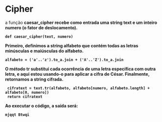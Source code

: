  <h1> Cipher </h1>
 

 a função <b>caesar_cipher<b> recebe como entrada uma string <b>text<b> e um inteiro <b>numero<b> (o fator de deslocamento). 

```
def caesar_cipher(text, numero)
```

Primeiro, definimos a string <b>alfabeto<b> que contém todas as letras minúsculas e maiúsculas do alfabeto.

```
alfabeto = ('a'..'z').to_a.join + ('A'..'Z').to_a.join
```

O método <b>tr<b> substitui cada ocorrência de uma letra específica com outra letra,
e aqui estou usando-o para aplicar a cifra de César. Finalmente, retornamos a string cifrada.

```
 cifratext = text.tr(alfabeto, alfabeto[numero, alfabeto.length] + alfabeto[0, numero])
 return cifratext
```

Ao executar o código, a saída será:

```
mjqqt Btwqi
```
